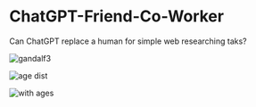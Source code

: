 # ChatGPT-Friend-Co-Worker
Can ChatGPT replace a human for simple web researching taks?

![gandalf3](https://github.com/user-attachments/assets/0bb9e1ce-1902-4b3a-b53d-a84b96b1bec0)


![age dist](https://github.com/user-attachments/assets/8da9dcdc-2501-4f73-b13a-3555c6ff2c96)


![with ages](https://github.com/user-attachments/assets/e5329cdb-a605-45b9-8703-9b31f045dc49)
